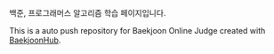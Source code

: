 백준, 프로그래머스 알고리즘 학습 페이지입니다.

This is a auto push repository for Baekjoon Online Judge created with [BaekjoonHub](https://github.com/BaekjoonHub/BaekjoonHub).
